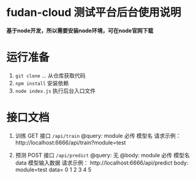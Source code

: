 # fudan-cloud 测试平台后台使用说明 

**基于node开发，所以需要安装node环境，可在node官网下载**

# 运行准备

1. `git clone` ... 从仓库获取代码
2. `npm install` 安装依赖
3. `node index.js` 执行后台入口文件

# 接口文档

1. 训练 
GET 接口 `/api/train`
@query: module 必传 模型名
请求示例： http://localhost:6666/api/train?module=test

2. 预测
POST 接口 `/api/predict`
@query: 无
@body:
    module 必传 模型名
    data 模型输入数据
请求示例： http://localhost:6666/api/predict
body: module=test  data= 0 1 2 3 4 5
